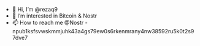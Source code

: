 - 👋 Hi, I’m @rezaq9
- 👀 I’m interested in Bitcoin & Nostr
- 📫 How to reach me @Nostr - npub1ksfsvwskmmjuhk43a4gs79ew0s6rkenmrany4nw38592ru5k0t2s97dve7

<!---
rezaq9/rezaq9 is a ✨ special ✨ repository because its `README.md` (this file) appears on your GitHub profile.
You can click the Preview link to take a look at your changes.
--->
